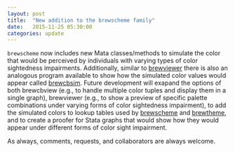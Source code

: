 ```yaml
---
layout: post
title:  "New addition to the brewscheme family"
date:   2015-11-25 05:30:00
categories: update
---
```


`brewscheme` now includes new Mata classes/methods to simulate the color that would be perceived by individuals with varying types of color sightedness impairments.  Additionally, similar to [brewviewer](https://wbuchanan.github.io/brewscheme/brewviewer/) there is also an analogous program available to show how the simulated color values would appear called [brewcbsim](https://wbuchanan.github.io/brewscheme/brewbcsim/).  Future development will exapand the options of both brewcbview (e.g., to handle multiple color tuples and display them in a single graph), brewviewer (e.g., to show a preview of specific palette combinations under varying forms of color sightedness impairment), to add the simulated colors to lookup tables used by [brewscheme](https://wbuchanan.github.io/brewscheme/brewscheme/) and [brewtheme](https://wbuchanan.github.io/brewscheme/brewtheme/), and to create a proofer for Stata graphs that would show how they would appear under different forms of color sight impairment.  

As always, comments, requests, and collaborators are always welcome.

